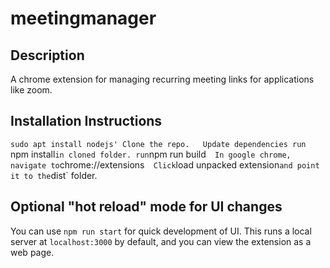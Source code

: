 # meetingmanager

## Description

A chrome extension for managing recurring meeting links for applications like zoom.


## Installation Instructions

`sudo apt install nodejs'
Clone the repo.  
Update dependencies run `npm install` in cloned folder.
run `npm run build`  
In google chrome, navigate to `chrome://extensions`  
Click `load unpacked extension` and point it to the `dist` folder.  

## Optional "hot reload" mode for UI changes
You can use `npm run start` for quick development of UI. This runs a local server at `localhost:3000` by default, and you can view the extension as a web page. 

